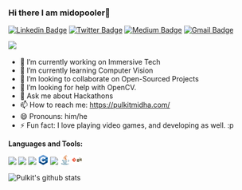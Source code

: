 ### Hi there I am midopooler👋

[![Linkedin Badge](https://img.shields.io/badge/-PulkitMidha-blue?style=social&logo=Linkedin&logoColor=blue&link=https://www.linkedin.com/in/pulkit-midha28)](https://www.linkedin.com/in/pulkit-midha28/)
[![Twitter Badge](http://img.shields.io/badge/-@midopooler-1ca0f1?style=social&logo=twitter&logoColor=blue&link=https://twitter.com/midopooler)](https://twitter.com/midopooler) 
[![Medium Badge](https://img.shields.io/badge/-@midhapulkit-03a57a?style=social&labelColor=black&logo=Medium&link=https://medium.com/@midhapulkit28)](https://medium.com/@midhapulkit28)
[![Gmail Badge](https://img.shields.io/badge/-GMail-c14438?style=social&logo=Gmail&logoColor=red&link=mailto:midhapulkit28@gmail.com)](mailto:midhapulkit28@gmail.com)
<!--
**midopooler/midopooler** is a ✨ _special_ ✨ repository because its `README.md` (this file) appears on your GitHub profile.-->
<!-- ![](https://visitor-badge.glitch.me/badge?page_id=midopooler.midopooler) -->

![](https://visitor-badge.glitch.me/badge?page_id=torvalds.torvalds)
- 🔭 I’m currently working on Immersive Tech 
- 🌱 I’m currently learning Computer Vision
- 👯 I’m looking to collaborate on Open-Sourced Projects
- 🤔 I’m looking for help with OpenCV.
- 💬 Ask me about Hackathons
- 📫 How to reach me: https://pulkitmidha.com/
- 😄 Pronouns: him/he
- ⚡ Fun fact: I love playing video games, and developing as well. :p

**Languages and Tools:**  

<code><img height="20" src="https://upload.wikimedia.org/wikipedia/commons/7/7a/C_Sharp_logo.svg"></code>
<code><img height="20" src="https://encrypted-tbn0.gstatic.com/images?q=tbn%3AANd9GcRXkOx99Z3_nlY3rJ9dZQ-9Xgyw52ch3_SFjA&usqp=CAU"></code>
<code><img height="20" src="https://cdn.iconscout.com/icon/free/png-256/google-arcore-2038787-1721677.png"></code>
<code><img height="20" src="https://raw.githubusercontent.com/github/explore/80688e429a7d4ef2fca1e82350fe8e3517d3494d/topics/cpp/cpp.png"></code>
<code><img height="20" src="https://encrypted-tbn0.gstatic.com/images?q=tbn%3AANd9GcQoUiBESJGDJXAyWhFdXjlLIjyeW0Kqwkj9Ug&usqp=CAU"></code>
<code><img height="20" src="https://raw.githubusercontent.com/github/explore/80688e429a7d4ef2fca1e82350fe8e3517d3494d/topics/java/java.png"></code>
<code><img height="20" src="https://raw.githubusercontent.com/github/explore/80688e429a7d4ef2fca1e82350fe8e3517d3494d/topics/git/git.png"></code>


![Pulkit's github stats](https://github-readme-stats.vercel.app/api?username=midopooler&show_icons=true&hide_border=true)
